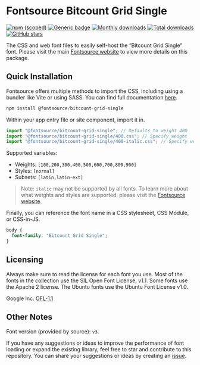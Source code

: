 # Fontsource Bitcount Grid Single

[![npm (scoped)](https://img.shields.io/npm/v/@fontsource/bitcount-grid-single?color=brightgreen)](https://www.npmjs.com/package/@fontsource/bitcount-grid-single) [![Generic badge](https://img.shields.io/badge/fontsource-passing-brightgreen)](https://github.com/fontsource/fontsource) [![Monthly downloads](https://badgen.net/npm/dm/@fontsource/bitcount-grid-single)](https://github.com/fontsource/fontsource) [![Total downloads](https://badgen.net/npm/dt/@fontsource/bitcount-grid-single)](https://github.com/fontsource/fontsource) [![GitHub stars](https://img.shields.io/github/stars/fontsource/fontsource.svg?style=social&label=Star)](https://github.com/fontsource/fontsource/stargazers)

The CSS and web font files to easily self-host the “Bitcount Grid Single” font. Please visit the main [Fontsource website](https://fontsource.org/fonts/bitcount-grid-single) to view more details on this package.

## Quick Installation

Fontsource offers multiple methods to import the CSS, including using a bundler like Vite or using SASS. You can find full documentation [here](https://fontsource.org/docs/getting-started/introduction).

```javascript
npm install @fontsource/bitcount-grid-single
```

Within your app entry file or site component, import it in.

```javascript
import "@fontsource/bitcount-grid-single"; // Defaults to weight 400
import "@fontsource/bitcount-grid-single/400.css"; // Specify weight
import "@fontsource/bitcount-grid-single/400-italic.css"; // Specify weight and style
```

Supported variables:
- Weights: `[100,200,300,400,500,600,700,800,900]`
- Styles: `[normal]`
- Subsets: `[latin,latin-ext]`

> Note: `italic` may not be supported by all fonts. To learn more about what weights and styles are supported, please visit the [Fontsource website](https://fontsource.org/fonts/bitcount-grid-single).

Finally, you can reference the font name in a CSS stylesheet, CSS Module, or CSS-in-JS.

```css
body {
  font-family: "Bitcount Grid Single";
}
```

## Licensing
Always make sure to read the license for each font you use. Most of the fonts in the collection use the SIL Open Font License, v1.1. Some fonts use the Apache 2 license. The Ubuntu fonts use the Ubuntu Font License v1.0.

Google Inc.
[OFL-1.1](http://scripts.sil.org/OFL)

## Other Notes
Font version (provided by source): `v3`.

If you have any suggestions or ideas to improve the performance of font loading or expand the existing library, feel free to star and contribute to this repository. You can share your suggestions or ideas by creating an [issue](https://github.com/fontsource/fontsource/issues).